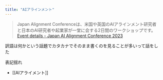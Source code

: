 ```yaml
---
title: "AIアラインメント"
---
```


> Japan Alignment Conferenceは、米国や英国のAIアラインメント研究者と日本のAI研究者や起業家が一堂に会する2日間のワークショップです。
[Event details - Japan AI Alignment Conference 2023](https://jac2023.ai/jp)

訳語は何かという話題でカタカナでそのまま書くのを見ることが多いって話をした


表記揺れ
- [[AIアライメント]]
